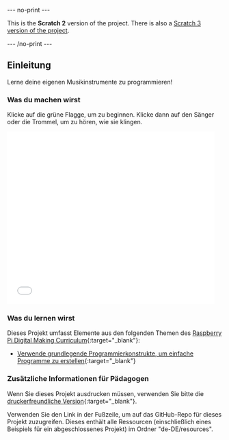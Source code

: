--- no-print ---

This is the **Scratch 2** version of the project. There is also a [Scratch 3 version of the project](https://projects.raspberrypi.org/de-DE/projects/rock-band).

--- /no-print ---

## Einleitung

Lerne deine eigenen Musikinstrumente zu programmieren!

### Was du machen wirst

Klicke auf die grüne Flagge, um zu beginnen. Klicke dann auf den Sänger oder die Trommel, um zu hören, wie sie klingen.

<div class="scratch-preview">
  <iframe allowtransparency="true" width="485" height="402" src="//scratch.mit.edu/projects/embed/227522764/?autostart=false" frameborder="0"></iframe>
</div>

### Was du lernen wirst

Dieses Projekt umfasst Elemente aus den folgenden Themen des [Raspberry Pi Digital Making Curriculum](http://rpf.io/curriculum){:target="_blank"}:

+ [Verwende grundlegende Programmierkonstrukte, um einfache Programme zu erstellen](https://www.raspberrypi.org/curriculum/programming/creator){:target="_blank"}

### Zusätzliche Informationen für Pädagogen

Wenn Sie dieses Projekt ausdrucken müssen, verwenden Sie bitte die [druckerfreundliche Version](https://projects.raspberrypi.org/de-DE/projects/rock-band-scratch2/print){:target="_blank"}.

Verwenden Sie den Link in der Fußzeile, um auf das GitHub-Repo für dieses Projekt zuzugreifen. Dieses enthält alle Ressourcen (einschließlich eines Beispiels für ein abgeschlossenes Projekt) im Ordner "de-DE/resources".
